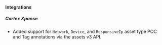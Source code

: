 
#### Integrations

##### Cortex Xpanse

- Added support for `Network`, `Device`, and `ResponsiveIp` asset type POC and Tag annotations via the assets v3 API.
